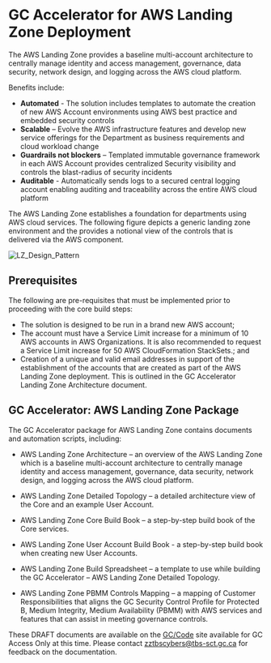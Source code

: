# GC Accelerator for AWS Landing Zone Deployment

The AWS Landing Zone provides a baseline multi-account architecture to centrally manage identity and access management, governance, data security, network design, and logging across the AWS cloud platform. 

Benefits include:
*	**Automated** - The solution includes templates to automate the creation of new AWS Account environments using AWS best practice and embedded security controls 
*	**Scalable** – Evolve the AWS infrastructure features and develop new service offerings for the Department as business requirements and cloud workload change
*	**Guardrails not blockers** – Templated immutable governance framework in each AWS Account provides centralized Security visibility and controls the blast-radius of security incidents
*	**Auditable** - Automatically sends logs to a secured central logging account enabling auditing and traceability across the entire AWS cloud platform

The AWS Landing Zone establishes a foundation for departments using AWS cloud services. The following figure depicts a generic landing zone environment and the provides a notional view of the controls that is delivered via the AWS component.

![LZ_Design_Pattern](..blob/HOWTOs/GC_AWS_LZ_Package/aws-lz-design-pattern-example.png)

## Prerequisites

The following are pre-requisites that must be implemented prior to proceeding with the core build steps:
*	The solution is designed to be run in a brand new AWS account; 
*	The account must have a Service Limit increase for a minimum of 10 AWS accounts in AWS Organizations. It is also recommended to request a Service Limit increase for 50 AWS CloudFormation StackSets.; and 
*	Creation of a unique and valid email addresses in support of the establishment of the accounts that are created as part of the AWS Landing Zone deployment. This is outlined in the GC Accelerator Landing Zone Architecture document.

## GC Accelerator: AWS Landing Zone Package

The GC Accelerator package for AWS Landing Zone contains documents and automation scripts, including:

*	AWS Landing Zone Architecture – an overview of the AWS Landing Zone which is a baseline multi-account architecture to centrally manage identity and access management, governance, data security, network design, and logging across the AWS cloud platform.

*	AWS Landing Zone Detailed Topology – a detailed architecture view of the Core and an example User Account. 

*	AWS Landing Zone Core Build Book – a step-by-step build book of the Core services.

*	AWS Landing Zone User Account Build Book - a step-by-step build book when creating new User Accounts.

*	AWS Landing Zone Build Spreadsheet – a template to use while building the GC Accelerator – AWS Landing Zone Detailed Topology.

*	AWS Landing Zone PBMM Controls Mapping – a mapping of Customer Responsibilities that aligns the GC Security Control Profile for Protected B, Medium Integrity, Medium Availability (PBMM) with AWS services and features that can assist in meeting governance controls.

These DRAFT documents are available on the [GC/Code](https://gccode.ssc-spc.gc.ca/GCCloudEnablement/AWS/tree/master/GC%20Accelerator%20-%20AWS%20Landing%20Zone%20Package%20(July%202019)) site available for GC Access Only at this time. Please contact zztbscybers@tbs-sct.gc.ca for feedback on the documentation.
